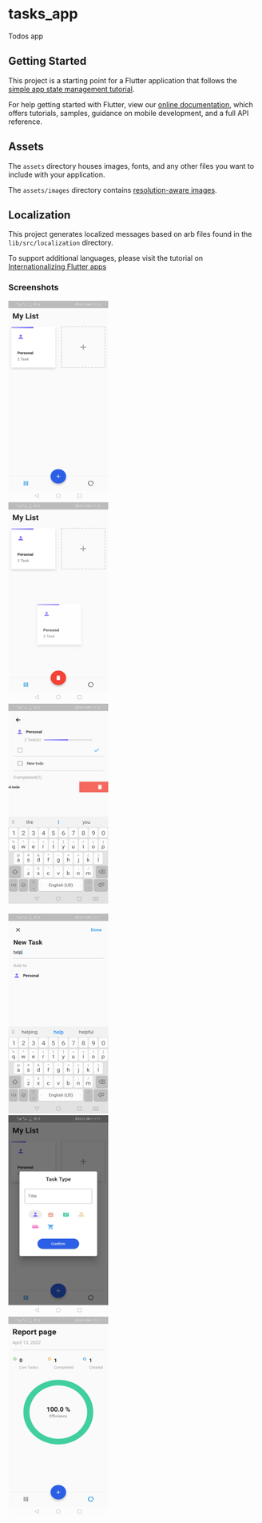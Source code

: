 # tasks_app
Todos app

## Getting Started

This project is a starting point for a Flutter application that follows the
[simple app state management
tutorial](https://flutter.dev/docs/development/data-and-backend/state-mgmt/simple).

For help getting started with Flutter, view our
[online documentation](https://flutter.dev/docs), which offers tutorials,
samples, guidance on mobile development, and a full API reference.

## Assets

The `assets` directory houses images, fonts, and any other files you want to
include with your application.

The `assets/images` directory contains [resolution-aware
images](https://flutter.dev/docs/development/ui/assets-and-images#resolution-aware).

## Localization

This project generates localized messages based on arb files found in
the `lib/src/localization` directory.

To support additional languages, please visit the tutorial on
[Internationalizing Flutter
apps](https://flutter.dev/docs/development/accessibility-and-localization/internationalization)

### Screenshots

<div class="row">
    <div class="col-md-4">
        <img src="/screenshots/1.jpg" width="200px" height="400px"/>
    </div>
    <div class="col-md-4">
        <img src="/screenshots/2.jpg" width="200px" height="400px"/>
    </div>
    <div class="col-md-4">
        <img src="/screenshots/3.jpg" width="200px" height="400px"/>
    </div>
</div>
</br>

<div class="row">
    <div class="col-md-4">
        <img src="/screenshots/4.jpg" width="200px" height="400px"/>
    </div>
    <div class="col-md-4">
        <img src="/screenshots/5.jpg" width="200px" height="400px"/>
    </div>
    <div class="col-md-4">
        <img src="/screenshots/6.jpg" width="200px" height="400px"/>
    </div>
</div>
</br>
